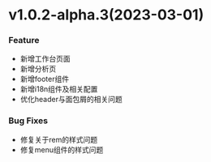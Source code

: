 # v1.0.2-alpha.3(2023-03-01)

### Feature
- 新增工作台页面
- 新增分析页
- 新增footer组件
- 新增i18n组件及相关配置
- 优化header与面包屑的相关问题

### Bug Fixes
- 修复关于rem的样式问题
- 修复menu组件的样式问题